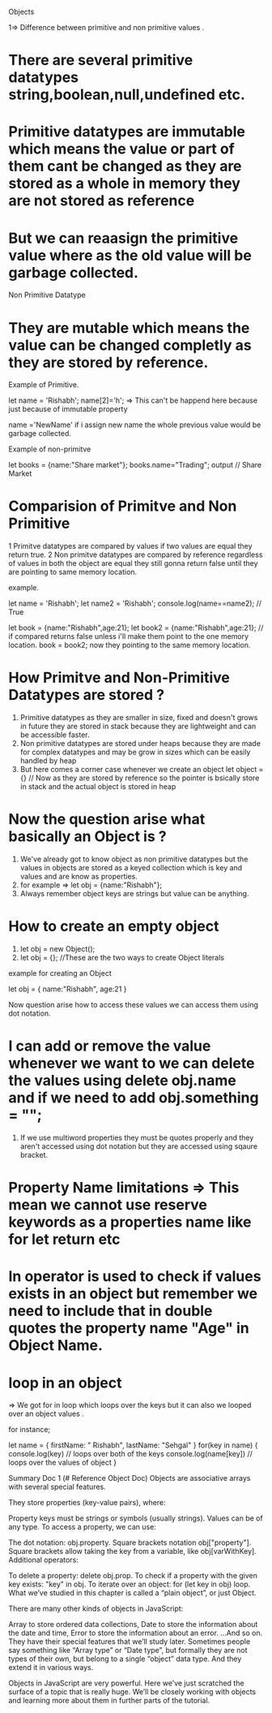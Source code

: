 Objects 

1=> Difference between primitive and non primitive values .

# There are several primitive datatypes string,boolean,null,undefined etc.
# Primitive datatypes are immutable which means the value or part of them cant be changed as they are stored as a whole in memory they are not stored as reference 
# But we can reaasign the primitive value where as the old value will be garbage collected.

Non Primitive Datatype 

# They are mutable which means the value can be changed completly as they are stored by reference.

Example of Primitive.

let name = 'Rishabh';
name[2]='h';  => This can't be happend here because just because of immutable property 

name ='NewName'
if i assign new name the whole previous value would be garbage collected.

Example of non-primitve 

let books = {name:"Share market"};
books.name="Trading";
output // Share Market

# Comparision of Primitve and Non Primitive 

1 Primitve datatypes are compared by values if two values are equal they return true.
2 Non primitve datatypes are compared by reference regardless of values in both the object are equal they still gonna return false until they are pointing to same memory location.

example.

let name = 'Rishabh';
let name2 = 'Rishabh';
console.log(name==name2); // True

let book = {name:"Rishabh",age:21};
let book2 = {name:"Rishabh",age:21}; // if compared returns false unless i'll make them point to the one memory location.
book = book2; now they pointing to the same memory location.

# How Primitve and Non-Primitive Datatypes are stored ?

1) Primitive datatypes as they are smaller in size, fixed and doesn't grows in future they are stored in stack because they are lightweight and can be accessible faster.
2) Non primitive datatypes are stored under heaps because they are made for complex datatypes and may be grow in sizes which can be easily handled by heap
3) But here comes a corner case  whenever we create an object let object = {} // Now as they are stored by reference so the pointer is bsically store in stack and the actual object is stored in heap


# Now the question arise what basically an Object is ?

1) We've already got to know object as non primitive datatypes but the values in objects are stored as a keyed collection which is key and values and are know as properties.
2) for example => let obj = {name:"Rishabh"};
3) Always remember object keys are strings but value can be anything.

# How to create an empty object

1) let obj = new Object();
2) let obj = {}; //These are the two ways to create Object literals

example for creating an Object 

let obj = 
{
    name:"Rishabh",
    age:21
}

Now question arise how to access these values we can access them using dot notation.

# I can add or remove the value whenever we want to we can delete the values using delete obj.name and if we need to add obj.something = "";

1) If we use multiword properties they must be quotes properly and they aren't accessed using dot notation but they are accessed using sqaure bracket.

# Property Name limitations => This mean we cannot use reserve keywords as a properties name like for let return etc 
# In operator is used to check if values exists in an object but remember we need to include that in double quotes the property name "Age" in Object Name.

# loop in an object   
=> We got for in loop which loops over  the keys but it can also we looped over an object values .

for instance;

let name = 
{
    firstName: " Rishabh",
    lastName: "Sehgal"
}
for(key in name)
{
    console.log(key) // loops over both of the keys 
    console.log(name[key]) // loops over the values of object
}


Summary Doc 1  (# Reference Object Doc)
Objects are associative arrays with several special features.

They store properties (key-value pairs), where:

Property keys must be strings or symbols (usually strings).
Values can be of any type.
To access a property, we can use:

The dot notation: obj.property.
Square brackets notation obj["property"]. Square brackets allow taking the key from a variable, like obj[varWithKey].
Additional operators:

To delete a property: delete obj.prop.
To check if a property with the given key exists: "key" in obj.
To iterate over an object: for (let key in obj) loop.
What we’ve studied in this chapter is called a “plain object”, or just Object.

There are many other kinds of objects in JavaScript:

Array to store ordered data collections,
Date to store the information about the date and time,
Error to store the information about an error.
…And so on.
They have their special features that we’ll study later. Sometimes people say something like “Array type” or “Date type”, but formally they are not types of their own, but belong to a single “object” data type. And they extend it in various ways.

Objects in JavaScript are very powerful. Here we’ve just scratched the surface of a topic that is really huge. We’ll be closely working with objects and learning more about them in further parts of the tutorial.

